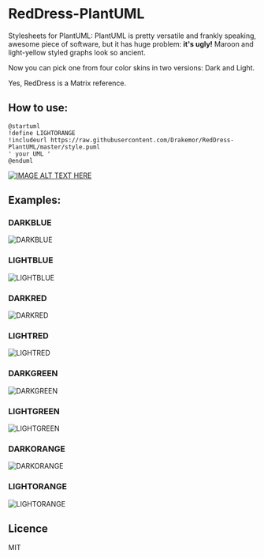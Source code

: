 # RedDress-PlantUML
Stylesheets for PlantUML: PlantUML is pretty versatile and frankly speaking, awesome piece of software, but it has huge problem: **it's ugly!**
Maroon and light-yellow styled graphs look so ancient.

Now you can pick one from four color skins in two versions: Dark and Light.

Yes, RedDress is a Matrix reference.

## How to use:
```
@startuml
!define LIGHTORANGE
!includeurl https://raw.githubusercontent.com/Drakemor/RedDress-PlantUML/master/style.puml
' your UML '
@enduml
```

[![IMAGE ALT TEXT HERE](http://img.youtube.com/vi/EM-cvRubP4g/0.jpg)](https://youtu.be/EM-cvRubP4g)

## Examples:
### DARKBLUE
![DARKBLUE](http://www.plantuml.com/plantuml/png/hSqn3e9044RXdbF00MHwApHOYOaXuG0Z-ol4tO7Cp4QzlJJUmEfrtslCMJsdM5G1zrbGjeV-VEo6Kr7DCiOSK4xkg-s9b5_rO_Oftx91nqKSulMu96gLdqYBKe_GAinsryZYmwMZnEPGClz4rEis-g-BDwVr9pUGiFKB)
### LIGHTBLUE
![LIGHTBLUE](http://www.plantuml.com/plantuml/png/hSmn3e9040NGdbF00MHxAs8mQeA9CNA0aVqASMSWCxDHRw-DDx1wtMlCIJrpAgg8soGekyDkVzbq_RQe9XbIZYX7zyNM8IWzw_laOxvcWmwpECJhOURGAZt0iuOpOgimMvqIYVV7BZ2PGuFvEw5UCgV_ldWHBx-vWSIl7m00)

### DARKRED
![DARKRED](http://www.plantuml.com/plantuml/png/hSmn3i8m30NGlQTe3q2pCnKfJ824Ad40qtneHUn6jYFWzh1m0wQtlS6Sr2ldfakuBO8sxiR3k8zDjyYKQq8xknVRXg3qxE-Bp_LQ3JgjuX3lfvL3L7g0LmqZKbIORSwPn2-dOs0oXmRpTqPVAkV_ldWHbzyyGDBN3m00)
### LIGHTRED
![LIGHTRED](http://www.plantuml.com/plantuml/png/hSqn3e9044RXdbF00MHwAmgCcc1YY1vWP7-5k3kGcTcejvV66rYzxdkDEQld58igu3u9okwuFrpwNLjKammn1vIZ-s9R8kLN_PXypBTiq64MXtWzp8bQvIVIhDGZj0gppJco-FNKKM9pA9b_8kfb7VtNnPlJyfCRI5Zx1G00)

### DARKGREEN
![DARKGREEN](http://www.plantuml.com/plantuml/png/hSqz3e9044VndbF00MHwAqmW5dx4a7Y0aVqhnDs1pCn6lRqqti3gTR_NcBDwJh6e0kwJe6nt_M7VTzsvg2OPOWueH_V5jaJAh_en-PXlsQ33B0xnUfWJjSfFf5cfHsWLPfjBPF7hwKY9pQ5a_eceb_NqNnTlJijFRY1XxHS0)
### LIGHTGREEN
![LIGHTGREEN](http://www.plantuml.com/plantuml/png/hSqnhe9048VndbF00HxRlue2WYPe3D43ZEnV8UuEcvdPgBUNnXjOVTtlQzH8BCTGL1wtXL4E-tvtxiUkEnRLmbF87kLiblJVEQ5dVLzipjUia6bb0rizhT6rGW_4LTm8tmfK_qw1s2w7mKLIWpYrTq2TjjLlNRmefg_SWFtM3m00)

### DARKORANGE
![DARKORANGE](http://www.plantuml.com/plantuml/png/hSqzpe9048VndbF00LwcVoj8C1P-Q4WymCZ-5UBkG6PcezvU6czWzNI_fp5dzPnYKGNS9a7PjVtkrBV7xQQe9XbY3YX7zyN-YPIVzNtoCL-pGOTP7EBrC2Vgb1z8irAFq2dC_iwHnI-7FIKsXvBvEw9UrjLlNRmuBL-vWOIr7m00)
### LIGHTORANGE
![LIGHTORANGE](http://www.plantuml.com/plantuml/png/hSqz3e9044VndbF00MHxAqmmQ88V8Ng0aVqhnDs1pCn6lRqqti3gTRzNgP5OYY4hFEuZ8s_tpUvowZR7PfiL8_SXUUI3sQnhvuHUvMEq8TsIGlg93MnbFqLN2pqH9t4TV2rGNPq3iLqFhOka1d5gdu1oNbx_TV6cEF_a2koNVW40)

## Licence
MIT
